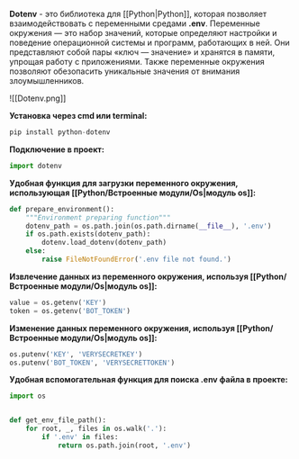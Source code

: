 **Dotenv** - это библиотека для [[Python|Python]], которая позволяет взаимодействовать с переменными средами **.env**. Переменные окружения — это набор значений, которые определяют настройки и поведение операционной системы и программ, работающих в ней. Они представляют собой пары «ключ — значение» и хранятся в памяти, упрощая работу с приложениями. Также переменные окружения позволяют обезопасить уникальные значения от внимания злоумышленников.

![[Dotenv.png]]

**Установка через cmd или terminal:**

```Python
pip install python-dotenv
```

**Подключение в проект:**

```Python
import dotenv
```

**Удобная функция для загрузки переменного окружения, использующая [[Python/Встроенные модули/Os|модуль os]]:**

```Python
def prepare_environment():
    """Environment preparing function"""
    dotenv_path = os.path.join(os.path.dirname(__file__), '.env')
    if os.path.exists(dotenv_path):
        dotenv.load_dotenv(dotenv_path)
    else:
        raise FileNotFoundError('.env file not found.')
```

**Извлечение данных из переменного окружения, используя [[Python/Встроенные модули/Os|модуль os]]:**

```Python
value = os.getenv('KEY')
token = os.getenv('BOT_TOKEN')
```

**Изменение данных переменного окружения, используя [[Python/Встроенные модули/Os|модуль os]]:**

```Python
os.putenv('KEY', 'VERYSECRETKEY')
os.putenv('BOT_TOKEN', 'VERYSECRETTOKEN')
```

**Удобная вспомогательная функция для поиска .env файла в проекте:**

```Python
import os


def get_env_file_path():  
    for root, _, files in os.walk('.'):  
        if '.env' in files:  
            return os.path.join(root, '.env')
```